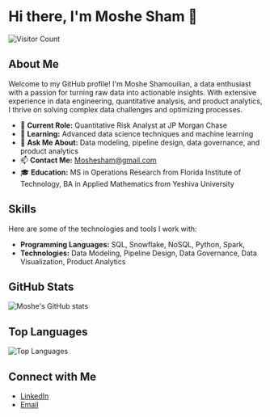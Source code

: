 # Hi there, I'm Moshe Sham 👋

![Visitor Count](https://visitor-badge.laobi.icu/badge?page_id=moshesham)

## About Me

Welcome to my GitHub profile! I'm Moshe Shamouilian, a data enthusiast with a passion for turning raw data into actionable insights. With extensive experience in data engineering, quantitative analysis, and product analytics, I thrive on solving complex data challenges and optimizing processes.

- 🌟 **Current Role:** Quantitative Risk Analyst at JP Morgan Chase
- 🌱 **Learning:** Advanced data science techniques and machine learning
- 💬 **Ask Me About:** Data modeling, pipeline design, data governance, and product analytics
- 📫 **Contact Me:** [Moshesham@gmail.com](mailto:Moshesham@gmail.com)
- 🎓 **Education:** MS in Operations Research from Florida Institute of Technology, BA in Applied Mathematics from Yeshiva University

## Skills

Here are some of the technologies and tools I work with:

- **Programming Languages:** SQL, Snowflake, NoSQL, Python, Spark,
- **Technologies:** Data Modeling, Pipeline Design, Data Governance, Data Visualization, Product Analytics

## GitHub Stats

![Moshe's GitHub stats](https://github-readme-stats.vercel.app/api?username=moshesham&show_icons=true&theme=radical)

## Top Languages

![Top Languages](https://github-readme-stats.vercel.app/api/top-langs/?username=moshesham&layout=compact&theme=radical)

## Connect with Me

- [LinkedIn]([your-linkedin-url](https://www.linkedin.com/in/moshesham/))
- [Email](mailto:Moshesham@gmail.com)
